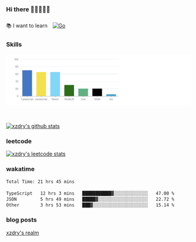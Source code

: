 ### Hi there 👋👋👋👋👋

 :books: I want to learn <a href="https://go.dev/" target="_blank"><img style="margin: 10px" src="https://profilinator.rishav.dev/skills-assets/go-original.svg" alt="Go" height="50" /></a>  

### Skills
![](img/2022-09-05-22-04-20.png)

<br />

[![xzdry's github stats](https://github-readme-stats.vercel.app/api?username=xzdry&count_private=true&show_icons=true&theme=vue)](https://github.com/xzdry)

### leetcode
[![xzdry's leetcode stats](https://leetcard.jacoblin.cool/xzdry-2?theme=light&font=Anek%20Kannada&site=cn)](https://leetcode.cn/u/xzdry-2/)

### wakatime
<!--START_SECTION:waka-->

```text
Total Time: 21 hrs 45 mins

TypeScript   12 hrs 3 mins   ███████████▓░░░░░░░░░░░░░   47.00 %
JSON         5 hrs 49 mins   █████▓░░░░░░░░░░░░░░░░░░░   22.72 %
Other        3 hrs 53 mins   ███▓░░░░░░░░░░░░░░░░░░░░░   15.14 %
```

<!--END_SECTION:waka-->

### blog posts
[xzdry's realm](https://www.justdry.net/)
